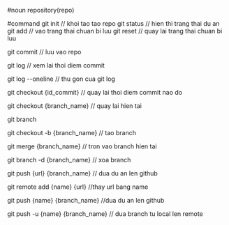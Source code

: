 #noun
repository(repo)

#command
git init // khoi tao tao repo
git status // hien thi trang thai du an
git add // vao trang thai chuan bi luu
git reset // quay lai trang thai chuan bi luu

git commit // luu vao repo

git log // xem lai thoi diem commit

git log --oneline  // thu gon cua git log

git checkout {id_commit} // quay lai thoi diem commit nao do


git checkout {branch_name} // quay lai hien tai

git branch 

git checkout -b {branch_name}  // tao branch

git merge {branch_name} // tron vao branch hien tai

git branch -d {branch_name} // xoa branch

git push {url} {branch_name} // dua du an len github

git remote add {name} {url}  //thay url bang name

git push {name} {branch_name} //dua du an len github

git push -u {name} {branch_name} // dua branch tu local len remote

